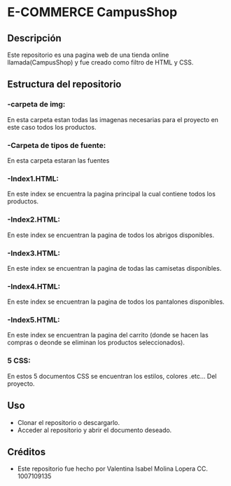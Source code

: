 # E-COMMERCE CampusShop

## Descripción
Este repositorio es una pagina web de una tienda online llamada(CampusShop) y fue creado como filtro de HTML y CSS.

## Estructura del repositorio

### -carpeta de img:
En esta carpeta estan todas las imagenas necesarias para el proyecto en este caso todos los productos.

### -Carpeta de tipos de fuente:
En esta carpeta estaran las fuentes

### -Index1.HTML:
En este index se encuentra la pagina principal la cual contiene todos los productos.

### -Index2.HTML:
En este index se encuentran la pagina de todos los abrigos disponibles.

### -Index3.HTML:
En este index se encuentran la pagina de todas las camisetas disponibles.

### -Index4.HTML:
En este index se encuentran la pagina de todos los pantalones disponibles.

### -Index5.HTML:
En este index se encuentran la pagina del carrito (donde se hacen las compras o deonde se eliminan los productos seleccionados).

### 5 CSS:
En estos 5 documentos CSS se encuentran los estilos, colores .etc... Del proyecto.

## Uso
- Clonar el repositorio o descargarlo.
- Acceder al repositorio y abrir el documento deseado.

## Créditos
- Este repositorio fue hecho por Valentina Isabel Molina Lopera CC. 1007109135